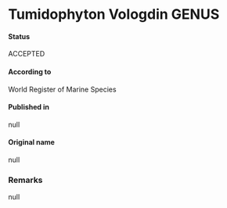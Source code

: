 # Tumidophyton Vologdin GENUS

#### Status
ACCEPTED

#### According to
World Register of Marine Species

#### Published in
null

#### Original name
null

### Remarks
null